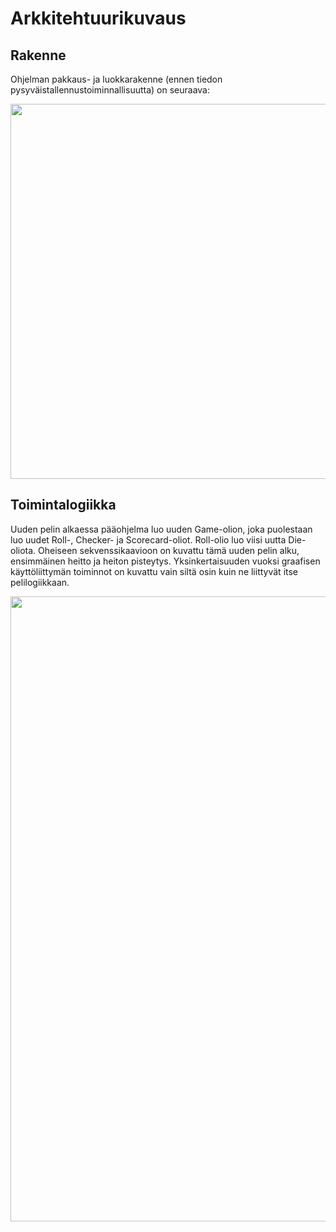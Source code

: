 # Arkkitehtuurikuvaus

## Rakenne

Ohjelman pakkaus- ja luokkarakenne (ennen tiedon pysyväistallennustoiminnallisuutta) on seuraava:

<img src="https://github.com/jenkarper/YahtzeeDesktop/blob/master/dokumentaatio/kuvat/luokka-pakkauskaavio.png" width="600">

## Toimintalogiikka

Uuden pelin alkaessa pääohjelma luo uuden Game-olion, joka puolestaan luo uudet Roll-, Checker- ja Scorecard-oliot. Roll-olio luo viisi uutta Die-oliota. Oheiseen sekvenssikaavioon on kuvattu tämä uuden pelin alku, ensimmäinen heitto ja heiton pisteytys. Yksinkertaisuuden vuoksi graafisen käyttöliittymän toiminnot on kuvattu vain siltä osin kuin ne liittyvät itse pelilogiikkaan.

<img src="https://github.com/jenkarper/YahtzeeDesktop/blob/master/dokumentaatio/kuvat/sekvenssikaavio_heitto-ja-pisteytys.png" width="1000">
